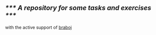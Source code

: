 ## _*** A repository for some tasks and exercises ***_

with the active support of [braboj]

[braboj]: <https://github.com/braboj>

